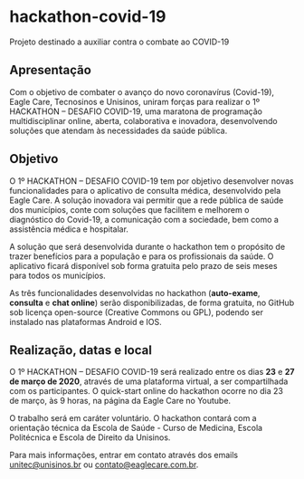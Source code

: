 # hackathon-covid-19
Projeto destinado a auxiliar contra o combate ao COVID-19

## Apresentação

Com o objetivo de combater o avanço do novo coronavírus (Covid-19), Eagle Care, Tecnosinos e Unisinos, uniram forças para realizar o 1º HACKATHON – DESAFIO COVID-19, uma maratona de programação multidisciplinar online, aberta, colaborativa e inovadora, desenvolvendo soluções que atendam às necessidades da saúde pública.

## Objetivo

O 1º HACKATHON – DESAFIO COVID-19 tem por objetivo desenvolver novas funcionalidades para o aplicativo de consulta médica, desenvolvido pela Eagle Care. A solução inovadora vai permitir que a rede pública de saúde dos municípios, conte com soluções que facilitem e melhorem o diagnóstico do Covid-19, a comunicação com a sociedade, bem como a assistência médica e hospitalar.

A solução que será desenvolvida durante o hackathon tem o propósito de trazer benefícios para a população e para os profissionais da saúde. O aplicativo ficará disponível sob forma gratuita pelo prazo de seis meses para todos os municípios. 

As três funcionalidades desenvolvidas no hackathon (**auto-exame**, **consulta** e **chat online**) serão disponibilizadas, de forma gratuita, no GitHub sob licença open-source (Creative Commons ou GPL), podendo ser instalado nas plataformas Android e IOS.

## Realização, datas e local

O 1º HACKATHON – DESAFIO COVID-19 será realizado entre os dias **23** e **27 de março de 2020**, através de uma plataforma virtual, a ser compartilhada com os participantes. O quick-start online do hackathon ocorre no dia 23 de março, às 9 horas, na página da Eagle Care no Youtube.

O trabalho será em caráter voluntário. O hackathon contará com a orientação técnica da Escola de Saúde - Curso de Medicina, Escola Politécnica e Escola de Direito da Unisinos.

Para mais informações, entrar em contato através dos emails unitec@unisinos.br ou contato@eaglecare.com.br. 
